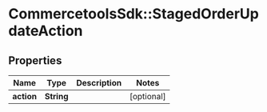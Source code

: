 # CommercetoolsSdk::StagedOrderUpdateAction

## Properties
Name | Type | Description | Notes
------------ | ------------- | ------------- | -------------
**action** | **String** |  | [optional] 

